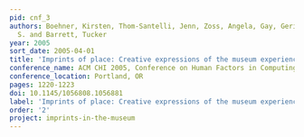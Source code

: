 ```yaml
---
pid: cnf_3
authors: Boehner, Kirsten, Thom-Santelli, Jenn, Zoss, Angela, Gay, Geri, Hall, Justin
  S. and Barrett, Tucker
year: 2005
sort_date: 2005-04-01
title: 'Imprints of place: Creative expressions of the museum experience'
conference_name: ACM CHI 2005, Conference on Human Factors in Computing Systems
conference_location: Portland, OR
pages: 1220-1223
doi: 10.1145/1056808.1056881
label: 'Imprints of place: Creative expressions of the museum experience'
order: '2'
project: imprints-in-the-museum
---
```

